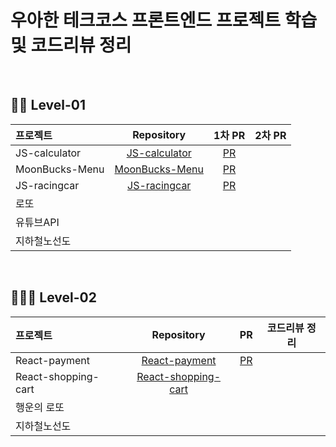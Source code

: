 # 우아한 테크코스 프론트엔드 프로젝트 학습 및 코드리뷰 정리

<br />

## 👼🏻 Level-01

  |   프로젝트    |  Repository  |  1차 PR      |   2차 PR   |
  | :---------- | :------: | :--------------: | :---------: |
  | JS-calculator   | [JS-calculator](https://github.com/younchong/javascript-calculator)  | [PR](https://github.com/younchong/javascript-calculator/pull/1) | | 
  | MoonBucks-Menu  | [MoonBucks-Menu](https://github.com/younchong/moonbucks-menu) | [PR](https://github.com/younchong/moonbucks-menu/pull/1) | |
  | JS-racingcar |[JS-racingcar](https://github.com/younchong/js-racingcar) |[PR](https://github.com/younchong/js-racingcar/pull/1) | | 
  | 로또         | | | |
  | 유튜브API     | | | |
  | 지하철노선도   | | | |

<br />

## 👨🏻‍🍼 Level-02

  |   프로젝트    |  Repository  |   PR      |   코드리뷰 정리   |
  | :---------- | :------: | :--------------: | :---------: |
  | React-payment   | [React-payment](https://github.com/younchong/react-payments/tree/younchong)  | [PR](https://github.com/nextlevel-2022/react-payments/pull/4) | | 
  | React-shopping-cart  | [React-shopping-cart](https://github.com/younchong/react-shopping-cart/tree/younchong) |  | |
  | 행운의 로또 | | | | 
  | 지하철노선도 | | | |
